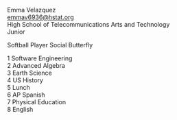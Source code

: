 Emma Velazquez  
emmav6936@hstat.org  
High School of Telecommunications Arts and Technology  
Junior  

Softball Player 
Social Butterfly  

1 Software Engineering  
2 Advanced Algebra  
3 Earth Science  
4 US History  
5 Lunch  
6 AP Spanish  
7 Physical Education  
8 English  